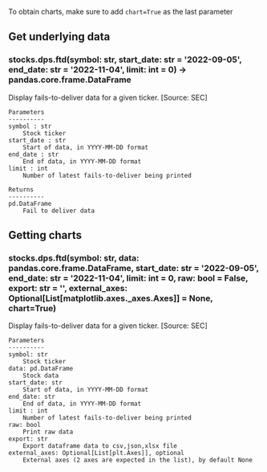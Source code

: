 To obtain charts, make sure to add `chart=True` as the last parameter

## Get underlying data 
### stocks.dps.ftd(symbol: str, start_date: str = '2022-09-05', end_date: str = '2022-11-04', limit: int = 0) -> pandas.core.frame.DataFrame

Display fails-to-deliver data for a given ticker. [Source: SEC]

    Parameters
    ----------
    symbol : str
        Stock ticker
    start_date : str
        Start of data, in YYYY-MM-DD format
    end_date : str
        End of data, in YYYY-MM-DD format
    limit : int
        Number of latest fails-to-deliver being printed

    Returns
    ----------
    pd.DataFrame
        Fail to deliver data

## Getting charts 
### stocks.dps.ftd(symbol: str, data: pandas.core.frame.DataFrame, start_date: str = '2022-09-05', end_date: str = '2022-11-04', limit: int = 0, raw: bool = False, export: str = '', external_axes: Optional[List[matplotlib.axes._axes.Axes]] = None, chart=True)

Display fails-to-deliver data for a given ticker. [Source: SEC]

    Parameters
    ----------
    symbol: str
        Stock ticker
    data: pd.DataFrame
        Stock data
    start_date: str
        Start of data, in YYYY-MM-DD format
    end_date: str
        End of data, in YYYY-MM-DD format
    limit : int
        Number of latest fails-to-deliver being printed
    raw: bool
        Print raw data
    export: str
        Export dataframe data to csv,json,xlsx file
    external_axes: Optional[List[plt.Axes]], optional
        External axes (2 axes are expected in the list), by default None

